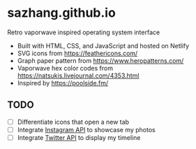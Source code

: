# sazhang.github.io
Retro vaporwave inspired operating system interface

* Built with HTML, CSS, and JavaScript and hosted on Netlify
* SVG icons from https://feathericons.com/
* Graph paper pattern from https://www.heropatterns.com/
* Vaporwave hex color codes from https://natsukis.livejournal.com/4353.html
* Inspired by https://poolside.fm/

## TODO
- [ ] Differentiate icons that open a new tab
- [ ] Integrate [Instagram API](https://developers.facebook.com/docs/instagram-basic-display-api) to showcase my photos
- [ ] Integrate [Twitter API](https://developer.twitter.com/en/docs/twitter-for-websites/timelines/overview) to display my timeline
